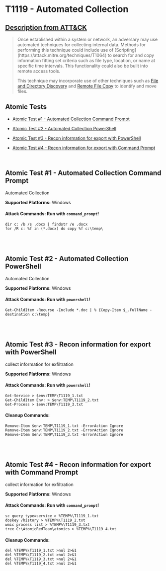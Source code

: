 # T1119 - Automated Collection
## [Description from ATT&CK](https://attack.mitre.org/wiki/Technique/T1119)
<blockquote>Once established within a system or network, an adversary may use automated techniques for collecting internal data. Methods for performing this technique could include use of [Scripting](https://attack.mitre.org/techniques/T1064) to search for and copy information fitting set criteria such as file type, location, or name at specific time intervals. This functionality could also be built into remote access tools. 

This technique may incorporate use of other techniques such as [File and Directory Discovery](https://attack.mitre.org/techniques/T1083) and [Remote File Copy](https://attack.mitre.org/techniques/T1105) to identify and move files.</blockquote>

## Atomic Tests

- [Atomic Test #1 - Automated Collection Command Prompt](#atomic-test-1---automated-collection-command-prompt)

- [Atomic Test #2 - Automated Collection PowerShell](#atomic-test-2---automated-collection-powershell)

- [Atomic Test #3 - Recon information for export with PowerShell](#atomic-test-3---recon-information-for-export-with-powershell)

- [Atomic Test #4 - Recon information for export with Command Prompt](#atomic-test-4---recon-information-for-export-with-command-prompt)


<br/>

## Atomic Test #1 - Automated Collection Command Prompt
Automated Collection

**Supported Platforms:** Windows



#### Attack Commands: Run with `command_prompt`! 
```
dir c: /b /s .docx | findstr /e .docx
for /R c: %f in (*.docx) do copy %f c:\temp\
```






<br/>
<br/>

## Atomic Test #2 - Automated Collection PowerShell
Automated Collection

**Supported Platforms:** Windows



#### Attack Commands: Run with `powershell`! 
```
Get-ChildItem -Recurse -Include *.doc | % {Copy-Item $_.FullName -destination c:\temp}
```






<br/>
<br/>

## Atomic Test #3 - Recon information for export with PowerShell
collect information for exfiltration

**Supported Platforms:** Windows



#### Attack Commands: Run with `powershell`! 
```
Get-Service > $env:TEMP\T1119_1.txt
Get-ChildItem Env: > $env:TEMP\T1119_2.txt
Get-Process > $env:TEMP\T1119_3.txt
```

#### Cleanup Commands:
```
Remove-Item $env:TEMP\T1119_1.txt -ErrorAction Ignore
Remove-Item $env:TEMP\T1119_2.txt -ErrorAction Ignore
Remove-Item $env:TEMP\T1119_3.txt -ErrorAction Ignore
```





<br/>
<br/>

## Atomic Test #4 - Recon information for export with Command Prompt
collect information for exfiltration

**Supported Platforms:** Windows



#### Attack Commands: Run with `command_prompt`! 
```
sc query type=service > %TEMP%\T1119_1.txt
doskey /history > %TEMP%\T1119_2.txt
wmic process list > %TEMP%\T1119_3.txt
tree C:\AtomicRedTeam\atomics > %TEMP%\T1119_4.txt
```

#### Cleanup Commands:
```
del %TEMP%\T1119_1.txt >nul 2>&1
del %TEMP%\T1119_2.txt >nul 2>&1
del %TEMP%\T1119_3.txt >nul 2>&1
del %TEMP%\T1119_4.txt >nul 2>&1
```





<br/>
